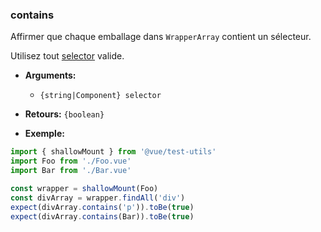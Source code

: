 ### contains

Affirmer que chaque emballage dans `WrapperArray` contient un sélecteur.

Utilisez tout [selector](../selectors.md) valide.

- **Arguments:**

  - `{string|Component} selector`

- **Retours:** `{boolean}`

- **Exemple:**

```js
import { shallowMount } from '@vue/test-utils'
import Foo from './Foo.vue'
import Bar from './Bar.vue'

const wrapper = shallowMount(Foo)
const divArray = wrapper.findAll('div')
expect(divArray.contains('p')).toBe(true)
expect(divArray.contains(Bar)).toBe(true)
```
